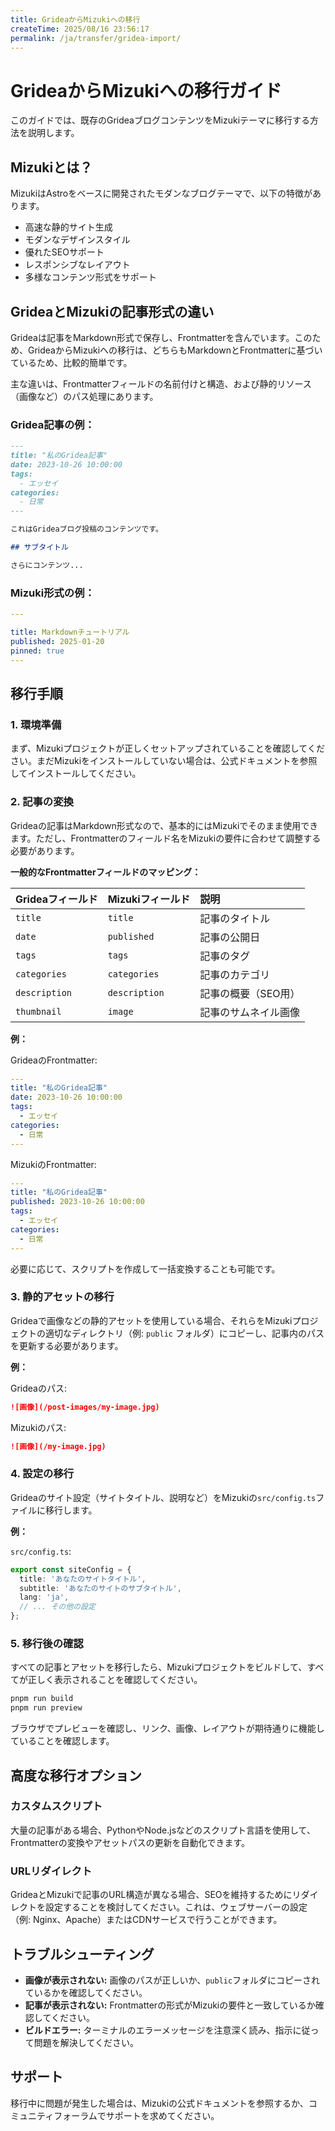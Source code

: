 ```yaml
---
title: GrideaからMizukiへの移行
createTime: 2025/08/16 23:56:17
permalink: /ja/transfer/gridea-import/
---
```


# GrideaからMizukiへの移行ガイド

このガイドでは、既存のGrideaブログコンテンツをMizukiテーマに移行する方法を説明します。

## Mizukiとは？

MizukiはAstroをベースに開発されたモダンなブログテーマで、以下の特徴があります。
- 高速な静的サイト生成
- モダンなデザインスタイル
- 優れたSEOサポート
- レスポンシブなレイアウト
- 多様なコンテンツ形式をサポート

## GrideaとMizukiの記事形式の違い

Grideaは記事をMarkdown形式で保存し、Frontmatterを含んでいます。このため、GrideaからMizukiへの移行は、どちらもMarkdownとFrontmatterに基づいているため、比較的簡単です。

主な違いは、Frontmatterフィールドの名前付けと構造、および静的リソース（画像など）のパス処理にあります。

### Gridea記事の例：
```markdown
---
title: "私のGridea記事"
date: 2023-10-26 10:00:00
tags:
  - エッセイ
categories:
  - 日常
--- 

これはGrideaブログ投稿のコンテンツです。

## サブタイトル

さらにコンテンツ...
```

### Mizuki形式の例：
```yaml
---

title: Markdownチュートリアル
published: 2025-01-20
pinned: true
---
```

## 移行手順

### 1. 環境準備

まず、Mizukiプロジェクトが正しくセットアップされていることを確認してください。まだMizukiをインストールしていない場合は、公式ドキュメントを参照してインストールしてください。

### 2. 記事の変換

Grideaの記事はMarkdown形式なので、基本的にはMizukiでそのまま使用できます。ただし、Frontmatterのフィールド名をMizukiの要件に合わせて調整する必要があります。

**一般的なFrontmatterフィールドのマッピング：**

| Grideaフィールド | Mizukiフィールド | 説明                               |
| :--------------- | :--------------- | :--------------------------------- |
| `title`          | `title`          | 記事のタイトル                     |
| `date`           | `published`      | 記事の公開日                       |
| `tags`           | `tags`           | 記事のタグ                         |
| `categories`     | `categories`     | 記事のカテゴリ                     |
| `description`    | `description`    | 記事の概要（SEO用）                |
| `thumbnail`      | `image`          | 記事のサムネイル画像               |

**例：**

GrideaのFrontmatter:
```yaml
---
title: "私のGridea記事"
date: 2023-10-26 10:00:00
tags:
  - エッセイ
categories:
  - 日常
---
```

MizukiのFrontmatter:
```yaml
---
title: "私のGridea記事"
published: 2023-10-26 10:00:00
tags:
  - エッセイ
categories:
  - 日常
---
```

必要に応じて、スクリプトを作成して一括変換することも可能です。

### 3. 静的アセットの移行

Grideaで画像などの静的アセットを使用している場合、それらをMizukiプロジェクトの適切なディレクトリ（例: `public` フォルダ）にコピーし、記事内のパスを更新する必要があります。

**例：**

Grideaのパス:
```markdown
![画像](/post-images/my-image.jpg)
```

Mizukiのパス:
```markdown
![画像](/my-image.jpg)
```

### 4. 設定の移行

Grideaのサイト設定（サイトタイトル、説明など）をMizukiの`src/config.ts`ファイルに移行します。

**例：**

`src/config.ts`:
```typescript
export const siteConfig = {
  title: 'あなたのサイトタイトル',
  subtitle: 'あなたのサイトのサブタイトル',
  lang: 'ja',
  // ... その他の設定
};
```

### 5. 移行後の確認

すべての記事とアセットを移行したら、Mizukiプロジェクトをビルドして、すべてが正しく表示されることを確認してください。

```bash
pnpm run build
pnpm run preview
```

ブラウザでプレビューを確認し、リンク、画像、レイアウトが期待通りに機能していることを確認します。

## 高度な移行オプション

### カスタムスクリプト

大量の記事がある場合、PythonやNode.jsなどのスクリプト言語を使用して、Frontmatterの変換やアセットパスの更新を自動化できます。

### URLリダイレクト

GrideaとMizukiで記事のURL構造が異なる場合、SEOを維持するためにリダイレクトを設定することを検討してください。これは、ウェブサーバーの設定（例: Nginx、Apache）またはCDNサービスで行うことができます。

## トラブルシューティング

- **画像が表示されない:** 画像のパスが正しいか、`public`フォルダにコピーされているかを確認してください。
- **記事が表示されない:** Frontmatterの形式がMizukiの要件と一致しているか確認してください。
- **ビルドエラー:** ターミナルのエラーメッセージを注意深く読み、指示に従って問題を解決してください。

## サポート

移行中に問題が発生した場合は、Mizukiの公式ドキュメントを参照するか、コミュニティフォーラムでサポートを求めてください。
